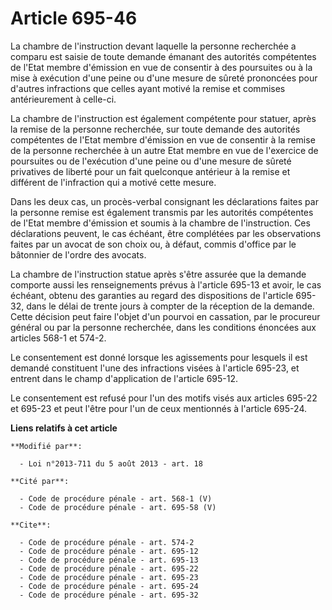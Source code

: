 # Article 695-46

La chambre de l'instruction devant laquelle la personne recherchée a comparu est saisie de toute demande émanant des
autorités compétentes de l'Etat membre d'émission en vue de consentir à des poursuites ou à la mise à exécution d'une peine
ou d'une mesure de sûreté prononcées pour d'autres infractions que celles ayant motivé la remise et commises antérieurement à
celle-ci. 

La chambre de l'instruction est également compétente pour statuer, après la remise de la personne recherchée, sur toute
demande des autorités compétentes de l'Etat membre d'émission en vue de consentir à la remise de la personne recherchée à un
autre Etat membre en vue de l'exercice de poursuites ou de l'exécution d'une peine ou d'une mesure de sûreté privatives de
liberté pour un fait quelconque antérieur à la remise et différent de l'infraction qui a motivé cette mesure. 

Dans les deux cas, un procès-verbal consignant les déclarations faites par la personne remise est également transmis par les
autorités compétentes de l'Etat membre d'émission et soumis à la chambre de l'instruction. Ces déclarations peuvent, le cas
échéant, être complétées par les observations faites par un avocat de son choix ou, à défaut, commis d'office par le
bâtonnier de l'ordre des avocats. 

La chambre de l'instruction statue après s'être assurée que la demande comporte aussi les renseignements prévus à l'article
695-13 et avoir, le cas échéant, obtenu des garanties au regard des dispositions de l'article 695-32, dans le délai de trente
jours à compter de la réception de la demande. Cette décision peut faire l'objet d'un pourvoi en cassation, par le procureur
général ou par la personne recherchée, dans les conditions énoncées aux articles 568-1 et 574-2. 

Le consentement est donné lorsque les agissements pour lesquels il est demandé constituent l'une des infractions visées à
l'article 695-23, et entrent dans le champ d'application de l'article 695-12. 

Le consentement est refusé pour l'un des motifs visés aux articles 695-22 et 695-23 et peut l'être pour l'un de ceux
mentionnés à l'article 695-24.

**Liens relatifs à cet article**

	**Modifié par**:

	  - Loi n°2013-711 du 5 août 2013 - art. 18

	**Cité par**:

	  - Code de procédure pénale - art. 568-1 (V)
	  - Code de procédure pénale - art. 695-58 (V)

	**Cite**:

	  - Code de procédure pénale - art. 574-2
	  - Code de procédure pénale - art. 695-12
	  - Code de procédure pénale - art. 695-13
	  - Code de procédure pénale - art. 695-22
	  - Code de procédure pénale - art. 695-23
	  - Code de procédure pénale - art. 695-24
	  - Code de procédure pénale - art. 695-32

